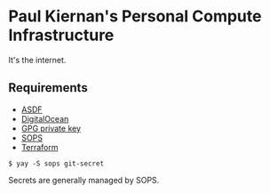 Paul Kiernan's Personal Compute Infrastructure
==============================================

It's the internet.

Requirements
------------

* [ASDF](https://asdf-vm.com/#/)
* [DigitalOcean](https://www.digitalocean.com/)
* [GPG private key](https://keybase.io/paulkiernan)
* [SOPS](https://github.com/mozilla/sops)
* [Terraform](https://www.terraform.io/)

```console
$ yay -S sops git-secret
```

Secrets are generally managed by SOPS.
